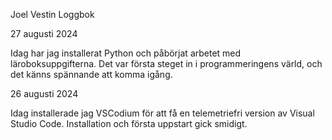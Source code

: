 Joel Vestin Loggbok

27 augusti 2024

Idag har jag installerat Python och påbörjat arbetet med läroboksuppgifterna. Det var första steget in i programmeringens värld, och det känns spännande att komma igång.

26 augusti 2024

Idag installerade jag VSCodium för att få en telemetriefri version av Visual Studio Code. Installation och första uppstart gick smidigt.
